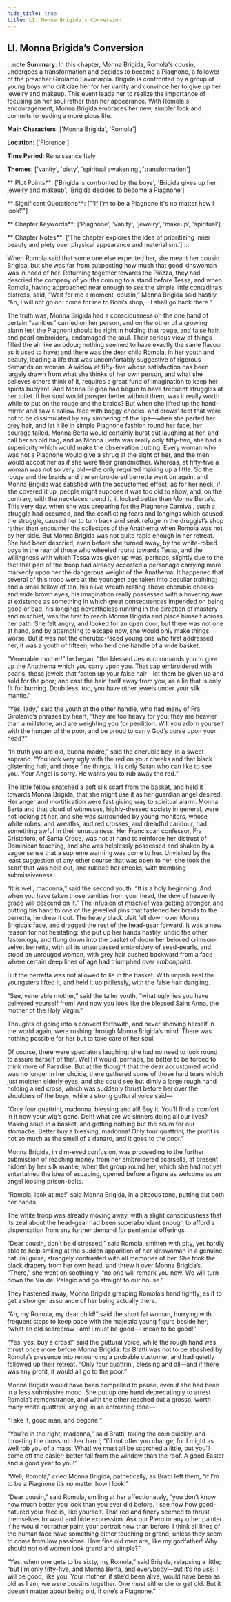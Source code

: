 ```yaml
---
hide_title: true
title: LI. Monna Brigida’s Conversion
---
```

## LI. Monna Brigida’s Conversion
:::note
**Summary**:
In this chapter, Monna Brigida, Romola's cousin, undergoes a transformation and decides to become a Piagnone, a follower of the preacher Girolamo Savonarola. Brigida is confronted by a group of young boys who criticize her for her vanity and convince her to give up her jewelry and makeup. This event leads her to realize the importance of focusing on her soul rather than her appearance. With Romola's encouragement, Monna Brigida embraces her new, simpler look and commits to leading a more pious life.

**Main Characters**:
['Monna Brigida', 'Romola']

**Location**:
['Florence']

**Time Period**:
Renaissance Italy

**Themes**:
['vanity', 'piety', 'spiritual awakening', 'transformation']

** Plot Points**:
['Brigida is confronted by the boys', 'Brigida gives up her jewelry and makeup', 'Brigida decides to become a Piagnone']

** Significant Quotations**:
["'If I'm to be a Piagnone it's no matter how I look!'"]

** Chapter Keywords**:
['Piagnone', 'vanity', 'jewelry', 'makeup', 'spiritual']

** Chapter Notes**:
['The chapter explores the idea of prioritizing inner beauty and piety over physical appearance and materialism.']
:::


When Romola said that some one else expected her, she meant her cousin Brigida, but she was far from suspecting how much that good kinswoman was in need of her. Returning together towards the Piazza, they had descried the company of youths coming to a stand before Tessa, and when Romola, having approached near enough to see the simple little contadina’s distress, said, “Wait for me a moment, cousin,” Monna Brigida said hastily, “Ah, I will not go on: come for me to Boni’s shop,—I shall go back there.” 

The truth was, Monna Brigida had a consciousness on the one hand of certain “vanities” carried on her person, and on the other of a growing alarm lest the Piagnoni should be right in holding that rouge, and false hair, and pearl embroidery, endamaged the soul. Their serious view of things filled the air like an odour; nothing seemed to have exactly the same flavour as it used to have; and there was the dear child Romola, in her youth and beauty, leading a life that was uncomfortably suggestive of rigorous demands on woman. A widow at fifty-five whose satisfaction has been largely drawn from what she thinks of her own person, and what she believes others think of it, requires a great fund of imagination to keep her spirits buoyant. And Monna Brigida had begun to have frequent struggles at her toilet. If her soul would prosper better without them, was it really worth while to put on the rouge and the braids? But when she lifted up the hand-mirror and saw a sallow face with baggy cheeks, and crows’-feet that were not to be dissimulated by any simpering of the lips—when she parted her grey hair, and let it lie in simple Piagnone fashion round her face, her courage failed. Monna Berta would certainly burst out laughing at her, and call her an old hag, and as Monna Berta was really only fifty-two, she had a superiority which would make the observation cutting. Every woman who was not a Piagnone would give a shrug at the sight of her, and the men would accost her as if she were their grandmother. Whereas, at fifty-five a woman was not so very old—she only required making up a little. So the rouge and the braids and the embroidered berretta went on again, and Monna Brigida was satisfied with the accustomed effect; as for her neck, if she covered it up, people might suppose it was too old to show, and, on the contrary, with the necklaces round it, it looked better than Monna Berta’s. This very day, when she was preparing for the Piagnone Carnival, such a struggle had occurred, and the conflicting fears and longings which caused the struggle, caused her to turn back and seek refuge in the druggist’s shop rather than encounter the collectors of the Anathema when Romola was not by her side. But Monna Brigida was not quite rapid enough in her retreat. She had been descried, even before she turned away, by the white-robed boys in the rear of those who wheeled round towards Tessa, and the willingness with which Tessa was given up was, perhaps, slightly due to the fact that part of the troop had already accosted a personage carrying more markedly upon her the dangerous weight of the Anathema. It happened that several of this troop were at the youngest age taken into peculiar training; and a small fellow of ten, his olive wreath resting above cherubic cheeks and wide brown eyes, his imagination really possessed with a hovering awe at existence as something in which great consequences impended on being good or bad, his longings nevertheless running in the direction of mastery and mischief, was the first to reach Monna Brigida and place himself across her path. She felt angry, and looked for an open door, but there was not one at hand, and by attempting to escape now, she would only make things worse. But it was not the cherubic-faced young one who first addressed her; it was a youth of fifteen, who held one handle of a wide basket. 

“Venerable mother!” he began, “the blessed Jesus commands you to give up the Anathema which you carry upon you. That cap embroidered with pearls, those jewels that fasten up your false hair—let them be given up and sold for the poor; and cast the hair itself away from you, as a lie that is only fit for burning. Doubtless, too, you have other jewels under your silk mantle.” 

“Yes, lady,” said the youth at the other handle, who had many of Fra Girolamo’s phrases by heart, “they are too heavy for you: they are heavier than a millstone, and are weighting you for perdition. Will you adorn yourself with the hunger of the poor, and be proud to carry God’s curse upon your head?” 

“In truth you are old, buona madre,” said the cherubic boy, in a sweet soprano. “You look very ugly with the red on your cheeks and that black glistening hair, and those fine things. It is only Satan who can like to see you. Your Angel is sorry. He wants you to rub away the red.” 

The little fellow snatched a soft silk scarf from the basket, and held it towards Monna Brigida, that she might use it as her guardian angel desired. Her anger and mortification were fast giving way to spiritual alarm. Monna Berta and that cloud of witnesses, highly-dressed society in general, were not looking at her, and she was surrounded by young monitors, whose white robes, and wreaths, and red crosses, and dreadful candour, had something awful in their unusualness. Her Franciscan confessor, Fra Cristoforo, of Santa Croce, was not at hand to reinforce her distrust of Dominican teaching, and she was helplessly possessed and shaken by a vague sense that a supreme warning was come to her. Unvisited by the least suggestion of any other course that was open to her, she took the scarf that was held out, and rubbed her cheeks, with trembling submissiveness. 

“It is well, madonna,” said the second youth. “It is a holy beginning. And when you have taken those vanities from your head, the dew of heavenly grace will descend on it.” The infusion of mischief was getting stronger, and putting his hand to one of the jewelled pins that fastened her braids to the berretta, he drew it out. The heavy black plait fell down over Monna Brigida’s face, and dragged the rest of the head-gear forward. It was a new reason for not hesitating: she put up her hands hastily, undid the other fastenings, and flung down into the basket of doom her beloved crimson-velvet berretta, with all its unsurpassed embroidery of seed-pearls, and stood an unrouged woman, with grey hair pushed backward from a face where certain deep lines of age had triumphed over _embonpoint_. 

But the berretta was not allowed to lie in the basket. With impish zeal the youngsters lifted it, and held it up pitilessly, with the false hair dangling. 

“See, venerable mother,” said the taller youth, “what ugly lies you have delivered yourself from! And now you look like the blessed Saint Anna, the mother of the Holy Virgin.” 

Thoughts of going into a convent forthwith, and never showing herself in the world again, were rushing through Monna Brigida’s mind. There was nothing possible for her but to take care of her soul. 

Of course, there were spectators laughing: she had no need to look round to assure herself of that. Well! it would, perhaps, be better to be forced to think more of Paradise. But at the thought that the dear accustomed world was no longer in her choice, there gathered some of those hard tears which just moisten elderly eyes, and she could see but dimly a large rough hand holding a red cross, which was suddenly thrust before her over the shoulders of the boys, while a strong guttural voice said— 

“Only four quattrini, madonna, blessing and all! Buy it. You’ll find a comfort in it now your wig’s gone. Deh! what are we sinners doing all our lives? Making soup in a basket, and getting nothing but the scum for our stomachs. Better buy a blessing, madonna! Only four quattrini; the profit is not so much as the smell of a danaro, and it goes to the poor.” 

Monna Brigida, in dim-eyed confusion, was proceeding to the further submission of reaching money from her embroidered scarsella, at present hidden by her silk mantle, when the group round her, which she had not yet entertained the idea of escaping, opened before a figure as welcome as an angel loosing prison-bolts. 

“Romola, look at me!” said Monna Brigida, in a piteous tone, putting out both her hands. 

The white troop was already moving away, with a slight consciousness that its zeal about the head-gear had been superabundant enough to afford a dispensation from any further demand for penitential offerings. 

“Dear cousin, don’t be distressed,” said Romola, smitten with pity, yet hardly able to help smiling at the sudden apparition of her kinswoman in a genuine, natural guise, strangely contrasted with all memories of her. She took the black drapery from her own head, and threw it over Monna Brigida’s. “There,” she went on soothingly, “no one will remark you now. We will turn down the Via del Palagio and go straight to our house.” 

They hastened away, Monna Brigida grasping Romola’s hand tightly, as if to get a stronger assurance of her being actually there. 

“Ah, my Romola, my dear child!” said the short fat woman, hurrying with frequent steps to keep pace with the majestic young figure beside her; “what an old scarecrow I am! I must be good—I mean to be good!” 

“Yes, yes; buy a cross!” said the guttural voice, while the rough hand was thrust once more before Monna Brigida: for Bratti was not to be abashed by Romola’s presence into renouncing a probable customer, and had quietly followed up their retreat. “Only four quattrini, blessing and all—and if there was any profit, it would all go to the poor.” 

Monna Brigida would have been compelled to pause, even if she had been in a less submissive mood. She put up one hand deprecatingly to arrest Romola’s remonstrance, and with the other reached out a grosso, worth many white quattrini, saying, in an entreating tone— 

“Take it, good man, and begone.” 

“You’re in the right, madonna,” said Bratti, taking the coin quickly, and thrusting the cross into her hand; “I’ll not offer you change, for I might as well rob you of a mass. What! we must all be scorched a little, but you’ll come off the easier; better fall from the window than the roof. A good Easter and a good year to you!” 

“Well, Romola,” cried Monna Brigida, pathetically, as Bratti left them, “if I’m to be a Piagnone it’s no matter how I look!” 

“Dear cousin,” said Romola, smiling at her affectionately, “you don’t know how much better you look than you ever did before. I see now how good-natured your face is, like yourself. That red and finery seemed to thrust themselves forward and hide expression. Ask our Piero or any other painter if he would not rather paint your portrait now than before. I think all lines of the human face have something either touching or grand, unless they seem to come from low passions. How fine old men are, like my godfather! Why should not old women look grand and simple?” 

“Yes, when one gets to be sixty, my Romola,” said Brigida, relapsing a little; “but I’m only fifty-five, and Monna Berta, and everybody—but it’s no use: I will be good, like you. Your mother, if she’d been alive, would have been as old as I am; we were cousins together. One _must_ either die or get old. But it doesn’t matter about being old, if one’s a Piagnone.” 

